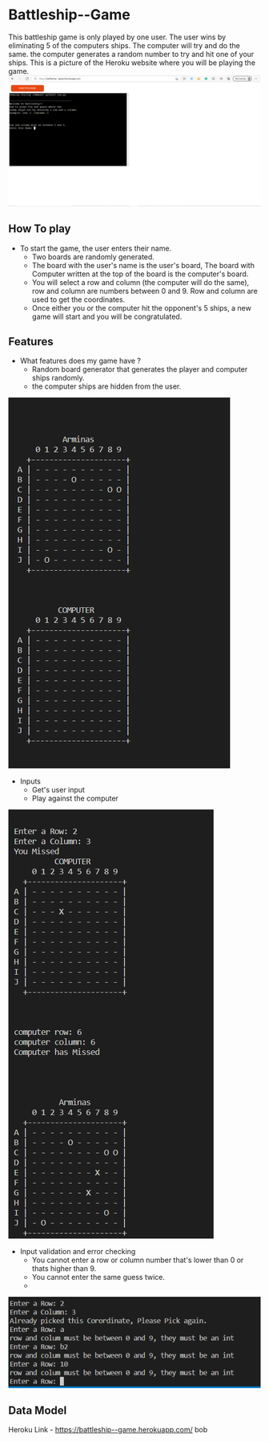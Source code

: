 # Battleship--Game
This battleship game is only played by one user. 
The user wins by eliminating 5 of the computers ships.
The computer will try and do the same. the computer generates a random number to try and hit one of your ships.
This is a picture of the Heroku website where you will be playing the game.
![Heroku Game page](Game.PNG)
## How To play
* To start the game, the user enters their name.
   + Two boards are randomly generated. 
   + The board with the user's name is the user's board, The board with Computer written at the top of the board is the computer's board. 
   + You will select a row and column (the computer will do the same), row and column are numbers between 0 and 9. Row and column are used to get the coordinates. 
   + Once either you or the computer hit the opponent's 5 ships, a new game will start and you will be congratulated. 

## Features
* What features does my game have ?
   + Random board generator that generates the player and computer ships randomly.
   + the computer ships are hidden from the user.
   
![random generator](random-generator.PNG)
* Inputs
   + Get's user input
   + Play against the computer

![Computer and user inputs](inputs.PNG)
* Input validation and error checking
   + You cannot enter a row or column number that's lower than 0 or thats higher than 9.
   + You cannot enter the same guess twice. 
   + 
![input Validations](validation.PNG)

## Data Model
Heroku Link - https://battleship--game.herokuapp.com/
bob

